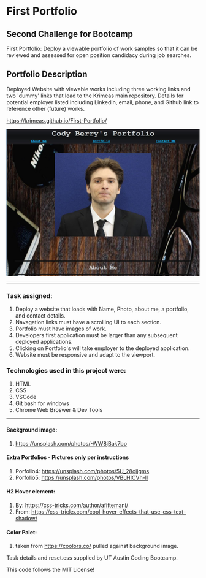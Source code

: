 # First Portfolio


## Second Challenge for Bootcamp
First Portfolio: Deploy a viewable portfolio of work samples so that it can be reviewed and assessed for open position candidacy during job searches.

## Portfolio Description
Deployed Website with viewable works including three working links and two 'dummy' links that lead to the Krimeas main repository.  Details for potential employer listed including Linkedin, email, phone, and Github link to reference other (future) works.

https://krimeas.github.io/First-Portfolio/

![Portfolio](\assets\chal2.JPG)


------------------------------------------------------------

### Task assigned:
  1. Deploy a website that loads with Name, Photo, about me, a portfolio, and contact details.
  2. Navagation links must have a scrolling UI to each section.
  3. Portfolio must have images of work.
  4. Developers first application must be larger than any subsequent deployed applications.
  5. Clicking on Portfolio's will take employer to the deployed application.
  6. Website must be responsive and adapt to the viewport.  

### Technologies used in this project were:
  1. HTML
  2. CSS
  3. VSCode
  4. Git bash for windows
  5. Chrome Web Broswer & Dev Tools

------------------------------------------------------------

#### Background image:
  1. https://unsplash.com/photos/-WW8jBak7bo

#### Extra Portfolios - Pictures only per instructions
  1. Porfolio4: https://unsplash.com/photos/5U_28ojjgms
  2. Porfolio5: https://unsplash.com/photos/VBLHICVh-lI

#### H2 Hover element:
  1. By: https://css-tricks.com/author/afiftemani/ 
  2. From: https://css-tricks.com/cool-hover-effects-that-use-css-text-shadow/

#### Color Palet:
  1. taken from https://coolors.co/ pulled against background image.

 
Task details and reset.css supplied by UT Austin Coding Bootcamp.

This code follows the MIT License!
